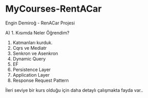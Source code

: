 # MyCourses-RentACar
Engin Demiroğ - RenACar Projesi

A) 1. Kısımda Neler Öğrendim?

1. Katmanları kurduk.
2. Cqrs ve Mediatr
3. Senkron ve Asenkron
4. Dynamic Query
5. EF
6. Persistence Layer
7. Application Layer
8. Response Request Pattern

İleri seviye bir kurs olduğu için daha detaylı çalışmakta fayda var..
